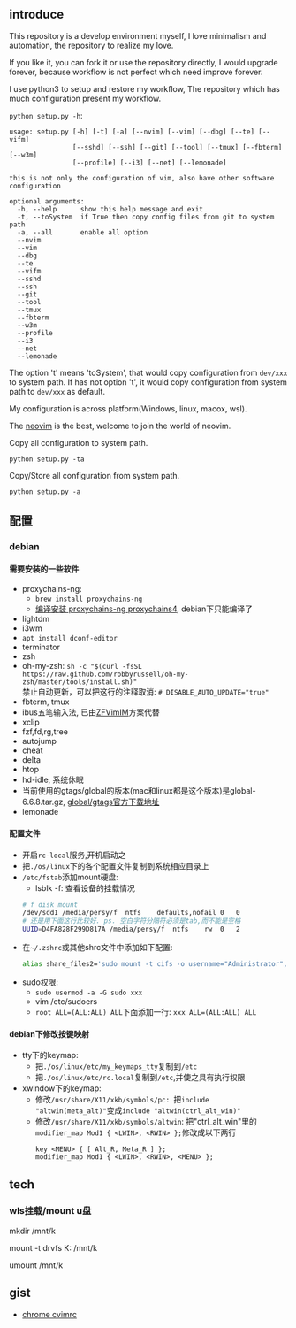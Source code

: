 
## introduce

This repository is a develop environment myself, I love minimalism and automation, the repository to realize my love.

If you like it, you can fork it or use the repository directly, I would upgrade forever, because workflow is not perfect which need improve forever.

I use python3 to setup and restore my workflow, The repository which has much configuration present my workflow.

`python setup.py -h`:
```
usage: setup.py [-h] [-t] [-a] [--nvim] [--vim] [--dbg] [--te] [--vifm]
                [--sshd] [--ssh] [--git] [--tool] [--tmux] [--fbterm] [--w3m]
                [--profile] [--i3] [--net] [--lemonade]

this is not only the configuration of vim, also have other software
configuration

optional arguments:
  -h, --help      show this help message and exit
  -t, --toSystem  if True then copy config files from git to system path
  -a, --all       enable all option
  --nvim
  --vim
  --dbg
  --te
  --vifm
  --sshd
  --ssh
  --git
  --tool
  --tmux
  --fbterm
  --w3m
  --profile
  --i3
  --net
  --lemonade
```
The option 't' means 'toSystem', that would copy configuration from `dev/xxx` to system path. If has not option 't', it would copy configuration from system path to `dev/xxx` as default.

My configuration is across platform(Windows, linux, macox, wsl).

The [neovim](https://github.com/neovim/neovim) is the best, welcome to join the world of neovim.

Copy all configuration to system path.
```shell
python setup.py -ta
```

Copy/Store all configuration from system path.
```shell
python setup.py -a
```

## 配置

### debian

#### 需要安装的一些软件

- proxychains-ng:
  - `brew install proxychains-ng`
  - [编译安装 proxychains-ng proxychains4](https://www.cnblogs.com/xuyaowen/p/proxychians4.html), debian下只能编译了
- lightdm
- i3wm
- `apt install dconf-editor`
- terminator
- zsh
- oh-my-zsh: `sh -c "$(curl -fsSL https://raw.github.com/robbyrussell/oh-my-zsh/master/tools/install.sh)"`  
  禁止自动更新，可以把这行的注释取消: `# DISABLE_AUTO_UPDATE="true"`
- fbterm, tmux
- ibus五笔输入法, 已由[ZFVimIM](https://github.com/ZSaberLv0/ZFVimIM)方案代替
- xclip
- fzf,fd,rg,tree
- autojump
- cheat
- delta
- htop
- hd-idle, 系统休眠
- 当前使用的gtags/global的版本(mac和linux都是这个版本)是global-6.6.8.tar.gz, [global/gtags官方下载地址](https://ftp.gnu.org/pub/gnu/global/)
- lemonade

#### 配置文件

- 开启`rc-local`服务,开机启动之
- 把`./os/linux`下的各个配置文件复制到系统相应目录上
- `/etc/fstab`添加mount硬盘:
  - lsblk -f: 查看设备的挂载情况
  ```sh
  # f disk mount
  /dev/sdd1	/media/persy/f	ntfs	defaults,nofail	0	0
  # 还是用下面这行比较好. ps. 空白字符分隔符必须是tab,而不能是空格
  UUID=D4FA828F299D817A	/media/persy/f	ntfs	rw	0	2
  ```
- 在`~/.zshrc`或其他shrc文件中添加如下配置:
  ```sh
  alias share_files2='sudo mount -t cifs -o username="Administrator",password="xxxxx" //192.168.0.2/share_files /media/xxx/share_files2'
  ```
- sudo权限:
  - `sudo usermod -a -G sudo xxx`
  - vim /etc/sudoers
  - `root ALL=(ALL:ALL) ALL`下面添加一行: `xxx ALL=(ALL:ALL) ALL`

#### debian下修改按键映射

- tty下的keymap:
  - 把`./os/linux/etc/my_keymaps_tty`复制到`/etc`
  - 把`./os/linux/etc/rc.local`复制到`/etc`,并使之具有执行权限
- xwindow下的keymap: 
  - 修改`/usr/share/X11/xkb/symbols/pc: `把`include "altwin(meta_alt)"`变成`include "altwin(ctrl_alt_win)"`
  - 修改`/usr/share/X11/xkb/symbols/altwin`: 把"ctrl_alt_win"里的`modifier_map Mod1 { <LWIN>, <RWIN> };`修改成以下两行
    ```
    key <MENU> { [ Alt_R, Meta_R ] };
    modifier_map Mod1 { <LWIN>, <RWIN>, <MENU> };
    ```

## tech

### wls挂载/mount u盘

mkdir /mnt/k

mount -t drvfs K: /mnt/k

umount /mnt/k

## gist

- [chrome cvimrc](https://gist.github.com/persytry/624425819f11e9f937328c19396966d9)
